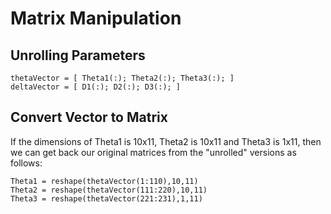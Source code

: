 # Matrix Manipulation

## Unrolling Parameters

```text
thetaVector = [ Theta1(:); Theta2(:); Theta3(:); ]
deltaVector = [ D1(:); D2(:); D3(:); ]
```

## Convert Vector to Matrix

If the dimensions of Theta1 is 10x11, Theta2 is 10x11 and Theta3 is 1x11, then we can get back our original matrices from the "unrolled" versions as follows:

```text
Theta1 = reshape(thetaVector(1:110),10,11)
Theta2 = reshape(thetaVector(111:220),10,11)
Theta3 = reshape(thetaVector(221:231),1,11)
```

